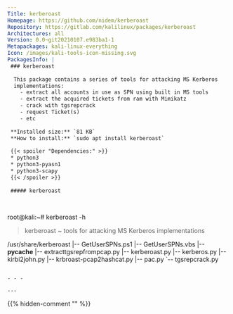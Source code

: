 ```yaml
---
Title: kerberoast
Homepage: https://github.com/nidem/kerberoast
Repository: https://gitlab.com/kalilinux/packages/kerberoast
Architectures: all
Version: 0.0~git20210107.e983ba1-1
Metapackages: kali-linux-everything 
Icon: /images/kali-tools-icon-missing.svg
PackagesInfo: |
 ### kerberoast
 
  This package contains a series of tools for attacking MS Kerberos
  implementations:
    - extract all accounts in use as SPN using built in MS tools
    - extract the acquired tickets from ram with Mimikatz
    - crack with tgsrepcrack
    - request Ticket(s)
    - etc
 
 **Installed size:** `81 KB`  
 **How to install:** `sudo apt install kerberoast`  
 
 {{< spoiler "Dependencies:" >}}
 * python3
 * python3-pyasn1
 * python3-scapy
 {{< /spoiler >}}
 
 ##### kerberoast
 
 
 ```
 root@kali:~# kerberoast -h
 
 > kerberoast ~ tools for attacking MS Kerberos implementations
 
 /usr/share/kerberoast
 |-- GetUserSPNs.ps1
 |-- GetUserSPNs.vbs
 |-- __pycache__
 |-- extracttgsrepfrompcap.py
 |-- kerberoast.py
 |-- kerberos.py
 |-- kirbi2john.py
 |-- krbroast-pcap2hashcat.py
 |-- pac.py
 `-- tgsrepcrack.py
 ```
 
 - - -
 
---
```

{{% hidden-comment "<!--Do not edit anything above this line-->" %}}
